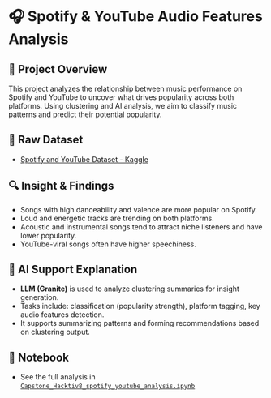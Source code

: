 # 🎧 Spotify & YouTube Audio Features Analysis

## 📌 Project Overview
This project analyzes the relationship between music performance on Spotify and YouTube to uncover what drives popularity across both platforms. Using clustering and AI analysis, we aim to classify music patterns and predict their potential popularity.

## 📁 Raw Dataset
- [Spotify and YouTube Dataset - Kaggle](https://www.kaggle.com/datasets/salvatorerastelli/spotify-and-youtube)

## 🔍 Insight & Findings
- Songs with high danceability and valence are more popular on Spotify.
- Loud and energetic tracks are trending on both platforms.
- Acoustic and instrumental songs tend to attract niche listeners and have lower popularity.
- YouTube-viral songs often have higher speechiness.

## 🤖 AI Support Explanation
- **LLM (Granite)** is used to analyze clustering summaries for insight generation.
- Tasks include: classification (popularity strength), platform tagging, key audio features detection.
- It supports summarizing patterns and forming recommendations based on clustering output.

## 🧠 Notebook
- See the full analysis in [`Capstone_Hacktiv8_spotify_youtube_analysis.ipynb`](Capstone_Hacktiv8_spotify_youtube_analysis.ipynb)
